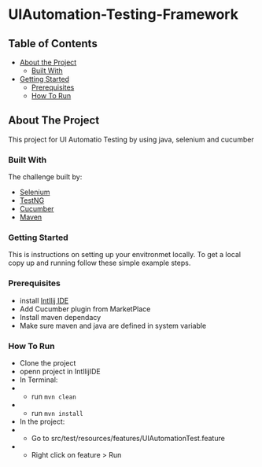 # UIAutomation-Testing-Framework
<!-- TABLE OF CONTENTS -->
## Table of Contents

* [About the Project](#about-the-project)
  * [Built With](#built-with)
* [Getting Started](#getting-started)
  * [Prerequisites](#prerequisites)
  * [How To Run](#installation)

<!-- ABOUT THE PROJECT -->

## About The Project

This project for UI Automatio Testing by using java, selenium and cucumber

### Built With
The challenge built by:
* [Selenium](https://www.selenium.dev/)
* [TestNG](https://testng.org/doc/)
* [Cucumber](https://cucumber.io/)
* [Maven](https://maven.apache.org/)

### Getting Started
This is instructions on setting up your envitronmet locally.
To get a local copy up and running follow these simple example steps.

### Prerequisites

* install [Intllij IDE](https://www.jetbrains.com/idea/)
* Add Cucumber plugin from MarketPlace
* Install maven dependacy
* Make sure maven and java are defined in system variable

### How To Run
* Clone the project
* openn project in IntllijIDE
* In Terminal:
* * run `mvn clean`
* * run `mvn install`
* In the project:
* * Go to src/test/resources/features/UIAutomationTest.feature
* * Right click on feature > Run
